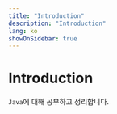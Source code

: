 ```yaml
---
title: "Introduction"
description: "Introduction"
lang: ko
showOnSidebar: true
---
```


# Introduction
`Java`에 대해 공부하고 정리합니다.